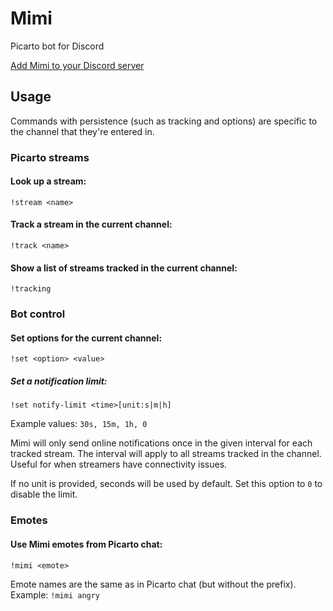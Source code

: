 # Mimi
Picarto bot for Discord

[Add Mimi to your Discord server](https://discordapp.com/oauth2/authorize?&client_id=359798782512332813&scope=bot&permissions=0x0000cc00)

## Usage
Commands with persistence (such as tracking and options) are specific to the channel that they're entered in.
### Picarto streams
#### Look up a stream:
```
!stream <name>
```
#### Track a stream in the current channel:
```
!track <name>
```
#### Show a list of streams tracked in the current channel:
```
!tracking
```
### Bot control
#### Set options for the current channel:
```
!set <option> <value>
```
##### Set a notification limit:
```
!set notify-limit <time>[unit:s|m|h]
```
Example values: `30s, 15m, 1h, 0`

Mimi will only send online notifications once in the given interval for each tracked stream. The interval will apply to all streams tracked in the channel. Useful for when streamers have connectivity issues.

If no unit is provided, seconds will be used by default. Set this option to `0` to disable the limit.
### Emotes
#### Use Mimi emotes from Picarto chat:
```
!mimi <emote>
```
Emote names are the same as in Picarto chat (but without the prefix). Example: `!mimi angry`
